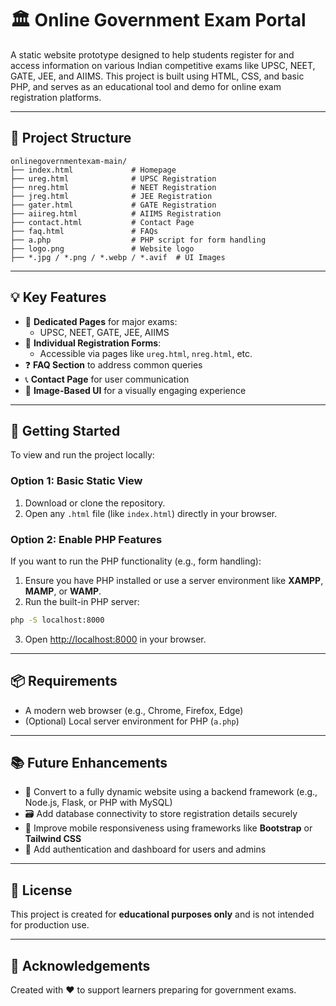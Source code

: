 # 🏛️ Online Government Exam Portal

A static website prototype designed to help students register for and access information on various Indian competitive exams like UPSC, NEET, GATE, JEE, and AIIMS. This project is built using HTML, CSS, and basic PHP, and serves as an educational tool and demo for online exam registration platforms.

---

## 📁 Project Structure

```
onlinegovernmentexam-main/
├── index.html             # Homepage
├── ureg.html              # UPSC Registration
├── nreg.html              # NEET Registration
├── jreg.html              # JEE Registration
├── gater.html             # GATE Registration
├── aiireg.html            # AIIMS Registration
├── contact.html           # Contact Page
├── faq.html               # FAQs
├── a.php                  # PHP script for form handling
├── logo.png               # Website logo
├── *.jpg / *.png / *.webp / *.avif  # UI Images
```

---

## 💡 Key Features

- 📄 **Dedicated Pages** for major exams:
  - UPSC, NEET, GATE, JEE, AIIMS
- 📝 **Individual Registration Forms**:
  - Accessible via pages like `ureg.html`, `nreg.html`, etc.
- ❓ **FAQ Section** to address common queries
- 📞 **Contact Page** for user communication
- 🎨 **Image-Based UI** for a visually engaging experience

---

## 🚀 Getting Started

To view and run the project locally:

### Option 1: Basic Static View

1. Download or clone the repository.
2. Open any `.html` file (like `index.html`) directly in your browser.

### Option 2: Enable PHP Features

If you want to run the PHP functionality (e.g., form handling):

1. Ensure you have PHP installed or use a server environment like **XAMPP**, **MAMP**, or **WAMP**.
2. Run the built-in PHP server:

```bash
php -S localhost:8000
```

3. Open [http://localhost:8000](http://localhost:8000) in your browser.

---

## 📦 Requirements

- A modern web browser (e.g., Chrome, Firefox, Edge)
- (Optional) Local server environment for PHP (`a.php`)

---

## 📚 Future Enhancements

- 🔄 Convert to a fully dynamic website using a backend framework (e.g., Node.js, Flask, or PHP with MySQL)
- 🗃️ Add database connectivity to store registration details securely
- 📱 Improve mobile responsiveness using frameworks like **Bootstrap** or **Tailwind CSS**
- 🔐 Add authentication and dashboard for users and admins

---

## 📝 License

This project is created for **educational purposes only** and is not intended for production use.

---

## 🙌 Acknowledgements

Created with ❤️ to support learners preparing for government exams.
